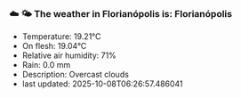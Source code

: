 ### ☁️ 🌤️  The weather in Florianópolis is: Florianópolis

- Temperature: 19.21°C
- On flesh: 19.04°C
- Relative air humidity: 71%
- Rain: 0.0 mm
- Description: Overcast clouds
- last updated: 2025-10-08T06:26:57.486041
